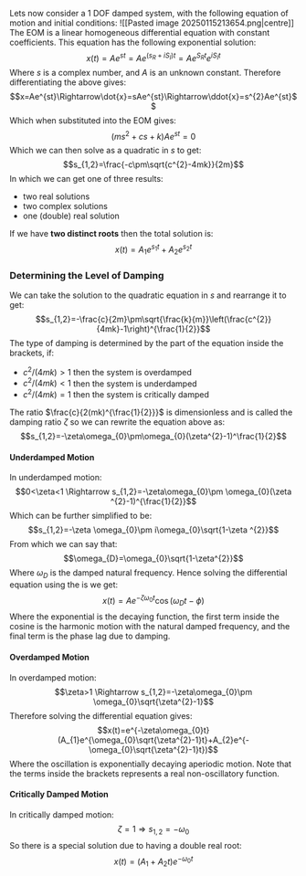 Lets now consider a 1 DOF damped system, with the following equation of motion and initial conditions:
![[Pasted image 20250115213654.png|centre]]
The EOM is a linear homogeneous differential equation with constant coefficients. This equation has the following exponential solution:
$$x(t)=Ae^{st}=Ae^{(s_{R}+iS_{I})t}=Ae^{S_{R}t} e^{iS_{I}t}$$
Where $s$ is a complex number, and $A$ is an unknown constant.
Therefore differentiating the above gives:
$$x=Ae^{st}\Rightarrow\dot{x}=sAe^{st}\Rightarrow\ddot{x}=s^{2}Ae^{st}$$
Which when substituted into the EOM gives:
$$(ms^{2}+cs+k)Ae^{st}=0$$
Which we can then solve as a quadratic in $s$ to get:
$$s_{1,2}=\frac{-c\pm\sqrt{c^{2}-4mk}}{2m}$$
In which we can get one of three results:
- two real solutions
- two complex solutions
- one (double) real solution

If we have **two distinct roots** then the total solution is:
$$x(t)=A_{1}e^{s_{1}t}+A_{2}e^{s_{2}t}$$
### Determining the Level of Damping
We can take the solution to the quadratic equation in $s$ and rearrange it to get:
$$s_{1,2}=-\frac{c}{2m}\pm\sqrt{\frac{k}{m}}\left(\frac{c^{2}}{4mk}-1\right)^{\frac{1}{2}}$$
The type of damping is determined by the part of the equation inside the brackets, if:
- $c^{2}/(4mk)>1$ then the system is overdamped
- $c^{2}/(4mk)<1$ then the system is underdamped
- $c^{2}/(4mk)=1$ then the system is critically damped

The ratio $\frac{c}{2(mk)^{\frac{1}{2}}}$ is dimensionless and is called the damping ratio $\zeta$ so we can rewrite the equation above as:
$$s_{1,2}=-\zeta\omega_{0}\pm\omega_{0}(\zeta^{2}-1)^\frac{1}{2}$$
#### Underdamped Motion
In underdamped motion:
$$0<\zeta<1 \Rightarrow s_{1,2}=-\zeta\omega_{0}\pm \omega_{0}(\zeta ^{2}-1)^{\frac{1}{2}}$$
Which can be further simplified to be:
$$s_{1,2}=-\zeta \omega_{0}\pm i\omega_{0}\sqrt{1-\zeta ^{2}}$$
From which we can say that:
$$\omega_{D}=\omega_{0}\sqrt{1-\zeta^{2}}$$
Where $\omega_D$ is the damped natural frequency.
Hence solving the differential equation using the is we get:
$$x(t)=Ae^{-\zeta\omega_{0}t}\cos(\omega_{D}t-\phi)$$
Where the exponential is the decaying function, the first term inside the cosine is the harmonic motion with the natural damped frequency, and the final term is the phase lag due to damping.
#### Overdamped Motion
In overdamped motion:
$$\zeta>1 \Rightarrow s_{1,2}=-\zeta\omega_{0}\pm \omega_{0}\sqrt{\zeta^{2}-1}$$
Therefore solving the differential equation gives:
$$x(t)=e^{-\zeta\omega_{0}t}(A_{1}e^{\omega_{0}\sqrt{\zeta^{2}-1}t}+A_{2}e^{-\omega_{0}\sqrt{\zeta^{2}-1}t})$$
Where the oscillation is exponentially decaying aperiodic motion. Note that the terms inside the brackets represents a real non-oscillatory function.
#### Critically Damped Motion
In critically damped motion:
$$\zeta=1\Rightarrow s_{1,2}=-\omega_{0}$$
So there is a special solution due to having a double real root:
$$x(t)=(A_{1}+A_{2}t)e^{-\omega_{0}t}$$
